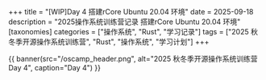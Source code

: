 +++
title = "[WIP]Day 4 搭建rCore Ubuntu 20.04 环境"
date = 2025-09-18
description = "2025操作系统训练营记录 搭建rCore Ubuntu 20.04 环境"
[taxonomies]
categories = ["操作系统", "Rust", "学习记录"]
tags = ["2025 秋冬季开源操作系统训练营", "Rust", "操作系统", "学习计划"]
+++

{{ banner(src="/oscamp_header.png", alt="2025 秋冬季开源操作系统训练营 Day 4", caption="Day 4") }}

